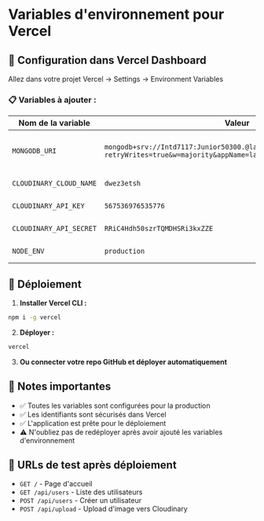 # Variables d'environnement pour Vercel

## 🔧 Configuration dans Vercel Dashboard

Allez dans votre projet Vercel → Settings → Environment Variables

### 📋 Variables à ajouter :

| Nom de la variable | Valeur | Description |
|-------------------|---------|-------------|
| `MONGODB_URI` | `mongodb+srv://Intd7117:Junior50300.@lanation.cgsbvus.mongodb.net/?retryWrites=true&w=majority&appName=lanation` | Connection string MongoDB Atlas |
| `CLOUDINARY_CLOUD_NAME` | `dwez3etsh` | Nom du cloud Cloudinary |
| `CLOUDINARY_API_KEY` | `567536976535776` | Clé API Cloudinary |
| `CLOUDINARY_API_SECRET` | `RRiC4Hdh50szrTQMDHSRi3kxZZE` | Secret API Cloudinary |
| `NODE_ENV` | `production` | Environnement de production |

## 🚀 Déploiement

1. **Installer Vercel CLI :**
```bash
npm i -g vercel
```

2. **Déployer :**
```bash
vercel
```

3. **Ou connecter votre repo GitHub et déployer automatiquement**

## 📝 Notes importantes

- ✅ Toutes les variables sont configurées pour la production
- ✅ Les identifiants sont sécurisés dans Vercel
- ✅ L'application est prête pour le déploiement
- ⚠️ N'oubliez pas de redéployer après avoir ajouté les variables d'environnement

## 🔗 URLs de test après déploiement

- `GET /` - Page d'accueil
- `GET /api/users` - Liste des utilisateurs
- `POST /api/users` - Créer un utilisateur
- `POST /api/upload` - Upload d'image vers Cloudinary
